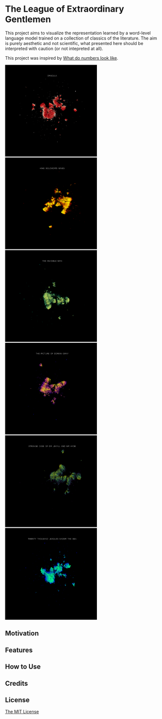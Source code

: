  # The League of Extraordinary Gentlemen
 
This project aims to visualize the representation learned by a word-level language model trained on a collection of classics of the literature. The aim is purely aesthetic and not scientific, what presented here should be interpreted with caution (or not intepreted at all).

This project was inspired by [What do numbers look like](https://johnhw.github.io/umap_primes/index.md.html).

<p float="center">
  <img src="page/images/dracula.png" width="300" />
  <img src="page/images/king_solomon_mines.png" width="300" /> 
  <img src="page/images/the_invisible_man.png" width="300" />
  <img src="page/images/the_picture_of_dorian_gray.png" width="300" />
  <img src="page/images/the_strange_case.png" width="300" /> 
  <img src="page/images/twenty_thousand_leagues_under_the_sea.png" width="300" />
</p>

## Motivation

## Features

## How to Use

## Credits

## License 
[The MIT License](https://github.com/vb690/what_do_books_look_like/blob/master/LICENSE)

